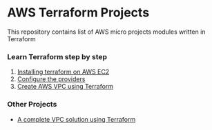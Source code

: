 # AWS Terraform Projects

This repository contains list of AWS micro projects modules written in Terraform

### Learn Terraform step by step

1. [Installing terraform on AWS EC2](/projects/01-terraform_EC2_installation/README.md)
2. [Configure the providers](/projects/02-configure-providers/README.md)
3. [Create AWS VPC using Terraform](/projects/03-create-aws-vpc/README.md)

### Other Projects

- [A complete VPC solution using Terraform](/projects/vpc/project.md)
